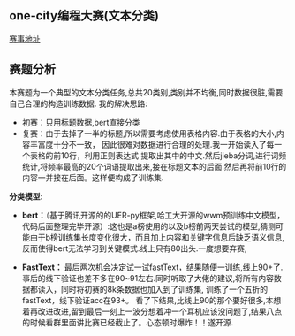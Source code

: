 ## one-city编程大赛(文本分类)
[赛事地址](https://www.dcjingsai.com/v2/cmptDetail.html?id=457)

## 赛题分析
本赛题为一个典型的文本分类任务,总共20类别,类别并不均衡,同时数据很脏,需要自己合理的构造训练数据.
我的解决思路:
- 初赛：只用标题数据,bert直接分类
- 复赛：由于去掉了一半的标题,所以需要考虑使用表格内容.由于表格的大小,内容丰富度十分不一致，
因此很难对数据进行合理的处理.我一开始读入了每一个表格的前10行，利用正则表达式
提取出其中的中文.然后jieba分词,进行词频统计,将频率最高的20个词语提取出来,接在标题文本的后面.然后再将前10行的内容一并接在后面。这样便构成了训练集.

**分类模型**:
- **bert：**（基于腾讯开源的的UER-py框架,哈工大开源的wwm预训练中文模型，代码后面整理完毕开源）:这也是a榜使用的以及b榜前两天尝试的模型,猜测可能由于b榜训练集长度变化很大，而且加上内容和关键字信息后缺乏语义信息,
反而使得bert无法学习到关键模式.线上只有80出头.一度想要弃赛,

- **FastText：**
最后两次机会决定试一试fastText，结果随便一训练,线上90+了.事后的线下验证也差不多在90~91左右.同时听取了大佬的建议,将所有内容数据都读入，同时将初赛的8k条数据也加入到了训练集,
训练了一个五折的fastText，线下验证acc在93+。
看了下结果,比线上90的那个要好很多,本想着再改进改进,留到最后一刻上一波分想着冲一个耳机应该没问题了,结果八点的时候看群里面讲比赛已经截止了。心态顿时爆炸！！遂开源.
